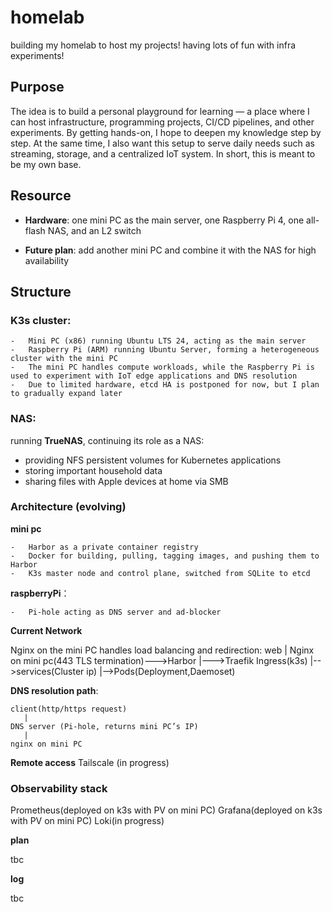 # homelab

building my homelab to host my projects! having lots of fun with infra experiments!



## Purpose ##

The idea is to build a personal playground for learning — a place where I can host infrastructure, programming projects, CI/CD pipelines, and other experiments. By getting hands-on, I hope to deepen my knowledge step by step. At the same time, I also want this setup to serve daily needs such as streaming, storage, and a centralized IoT system. In short, this is meant to be my own base.



## Resource

-	**Hardware**: one mini PC as the main server, one Raspberry Pi 4, one all-flash NAS, and an L2 switch

-	**Future plan**: add another mini PC and combine it with the NAS for high availability



## Structure

### K3s cluster:

	-	Mini PC (x86) running Ubuntu LTS 24, acting as the main server
	-	Raspberry Pi (ARM) running Ubuntu Server, forming a heterogeneous cluster with the mini PC
	-	The mini PC handles compute workloads, while the Raspberry Pi is used to experiment with IoT edge applications and DNS resolution
	-	Due to limited hardware, etcd HA is postponed for now, but I plan to gradually expand later

### NAS: 

running **TrueNAS**, continuing its role as a NAS:
- providing NFS persistent volumes for Kubernetes applications
- storing important household data
- sharing files with Apple devices at home via SMB




### Architecture (evolving)

**mini pc**

    -	Harbor as a private container registry
    -	Docker for building, pulling, tagging images, and pushing them to Harbor
    -	K3s master node and control plane, switched from SQLite to etcd

**raspberryPi**：

	-	Pi-hole acting as DNS server and ad-blocker

**Current Network** 

Nginx on the mini PC handles load balancing and redirection:
   web
    |
   Nginx on mini pc(443 TLS termination)--->Harbor
                                        |--->Traefik Ingress(k3s)
                                                    |-->services(Cluster ip)
                                                            |-->Pods(Deployment,Daemoset)


**DNS resolution path**:

    client(http/https request)
       |
    DNS server (Pi-hole, returns mini PC’s IP)
       |
    nginx on mini PC

**Remote access**
Tailscale (in progress) 


### Observability stack

Prometheus(deployed on k3s with PV on mini PC)
Grafana(deployed on k3s with PV on mini PC)
Loki(in progress) 


**plan**


tbc


**log**


tbc